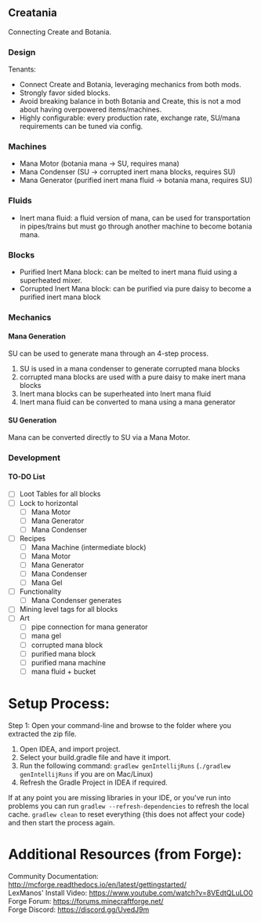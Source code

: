 
Creatania
-------------------------------------------

Connecting Create and Botania.

### Design

Tenants:

- Connect Create and Botania, leveraging mechanics from both mods.
- Strongly favor sided blocks.
- Avoid breaking balance in both Botania and Create, this is not a mod about having overpowered items/machines.
- Highly configurable: every production rate, exchange rate, SU/mana requirements can be tuned via config. 

### Machines

- Mana Motor (botania mana -> SU, requires mana)
- Mana Condenser (SU -> corrupted inert mana blocks, requires SU)
- Mana Generator (purified inert mana fluid -> botania mana, requires SU)

### Fluids

- Inert mana fluid: a fluid version of mana, can be used for transportation in pipes/trains but must go through another machine to become botania mana.

### Blocks

- Purified Inert Mana block: can be melted to inert mana fluid using a superheated mixer.
- Corrupted Inert Mana block: can be purified via pure daisy to become a purified inert mana block

### Mechanics

#### Mana Generation

SU can be used to generate mana through an 4-step process.

1. SU is used in a mana condenser to generate corrupted mana blocks
2. corrupted mana blocks are used with a pure daisy to make inert mana blocks
3. Inert mana blocks can be superheated into Inert mana fluid
4. Inert mana fluid can be converted to mana using a mana generator

#### SU Generation

Mana can be converted directly to SU via a Mana Motor.

### Development

#### TO-DO List

- [ ] Loot Tables for all blocks
- [ ] Lock to horizontal
  - [ ] Mana Motor
  - [ ] Mana Generator
  - [ ] Mana Condenser
- [ ] Recipes
  - [ ] Mana Machine (intermediate block)
  - [ ] Mana Motor
  - [ ] Mana Generator
  - [ ] Mana Condenser
  - [ ] Mana Gel
- [ ] Functionality
  - [ ] Mana Condenser generates 
- [ ] Mining level tags for all blocks
- [ ] Art
  - [ ] pipe connection for mana generator
  - [ ] mana gel
  - [ ] corrupted mana block
  - [ ] purified mana block
  - [ ] purified mana machine
  - [ ] mana fluid + bucket

Setup Process:
==============================

Step 1: Open your command-line and browse to the folder where you extracted the zip file.

1. Open IDEA, and import project.
2. Select your build.gradle file and have it import.
3. Run the following command: `gradlew genIntellijRuns` (`./gradlew genIntellijRuns` if you are on Mac/Linux)
4. Refresh the Gradle Project in IDEA if required.

If at any point you are missing libraries in your IDE, or you've run into problems you can 
run `gradlew --refresh-dependencies` to refresh the local cache. `gradlew clean` to reset everything 
{this does not affect your code} and then start the process again.

Additional Resources (from Forge): 
=========================
Community Documentation: http://mcforge.readthedocs.io/en/latest/gettingstarted/  
LexManos' Install Video: https://www.youtube.com/watch?v=8VEdtQLuLO0  
Forge Forum: https://forums.minecraftforge.net/  
Forge Discord: https://discord.gg/UvedJ9m  